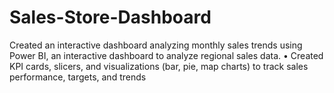 # Sales-Store-Dashboard
Created an interactive dashboard analyzing monthly sales trends using Power BI, an interactive dashboard to analyze regional sales data. •  Created KPI cards, slicers, and visualizations (bar, pie, map charts) to track sales performance, targets, and trends

